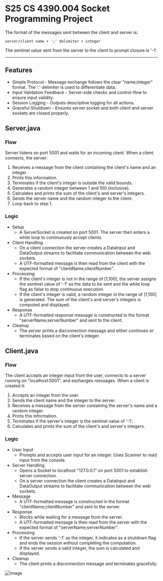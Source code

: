 # S25 CS 4390.004 Socket Programming Project

The format of the messages sent between the client and server is:
```
server/client name + ';' delimiter + integer
```
The sentinel value sent from the server to the client to prompt closure is '-1'.

---
## Features
- Simple Protocol - Message exchange follows the clear "name;integer" format. The ';' delimiter is used to differentiate data.
- Input Validation Feedback - Server-side checks and control-flow to ensure input validity.
- Session Logging - Outputs descriptive logging for all actions.
- Graceful Shutdown - Ensures server socket and both client and server sockets are closed properly.

## Server.java

### Flow
Server listens on port 5001 and waits for an incoming client. When a client connects, the server:
1. Receives a message from the client containing the client's name and an integer.
2. Prints this information.
3. Terminates if the client's integer is outside the valid bounds.
4. Generates a random integer between 1 and 100 (inclusive).
5. Calculates and prints the sum of the client's and server's integers.
6. Sends the server name and the random integer to the client.
7. Loop back to step 1.

### Logic
- Setup 
  - A ServerSocket is created on port 5001. The server then enters a while loop to continuously accept clients.
- Client Handling
  - On a client connection the server creates a DataInput and DataOutput streams to facilitate communication between the web sockets. 
  - A UTF-formatted message is then read from the client with the expected format of "clientName;clientNumber".
- Processing 
  - If the client's integer is not in the range of [1,100], the server assigns the sentinel value of '-1' as the data to be sent and the while loop flag as false to stop continuous execution.
  - If the client's integer is valid, a random integer in the range of [1,100] is generated. The sum of the client's and server's integers is computed and displayed.
- Response
  - A UTF-formatted response message is constructed in the format "serverName;serverNumber" and sent to the client.
- Cleanup
  - The server prints a disconnection message and either continues or terminates based on the client's integer.

## Client.java

### Flow
The client accepts an integer input from the user, connects to a server running on "localhost:5001", and exchanges messages. When a client is created it:
1. Accepts an integer from the user.
2. Sends the client name and the integer to the server.
3. Receives a message from the server containing the server's name and a random integer.
4. Prints this information.
5. Terminates if the server's integer is the sentinel value of '-1'.
6. Calculates and prints the sum of the client's and server's integers.

### Logic
- User Input
  - Prompts and accepts user input for an integer. Uses Scanner to read input from the console.
- Server Handling
  - Opens a Socket to localhost "127.0.0.1" on port 5001 to establish server connection.
  - On a server connection the client creates a DataInput and DataOutput streams to facilitate communication between the web sockets.
- Message
  - A UTF-formatted message is constructed in the format "clientName;clientNumber" and sent to the server.
- Response
  - Blocks while waiting for a message from the server.
  - A UTF-formatted message is then read from the server with the expected format of "serverName;serverNumber".
- Processing
  - If the server sends '-1' as the integer, it indicates as a shutdown flag and ends the session without completing the computation.
  - If the server sends a valid integer, the sum is calculated and displayed.
- Cleanup
  - The client prints a disconnection message and terminates gracefully.

![image](https://github.com/user-attachments/assets/b7bd45ad-f383-4079-b047-f6a6f7191076)
